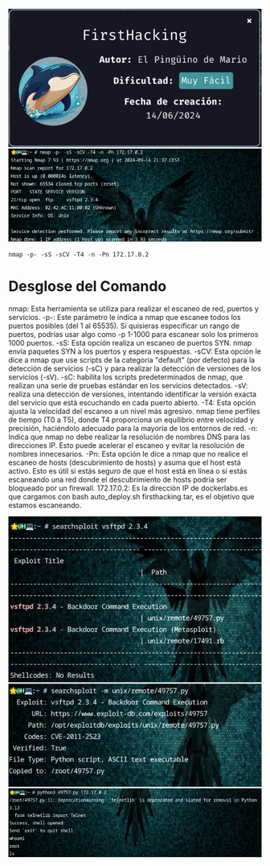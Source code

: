 ![FirstHacking](https://github.com/falart3/dockerlabs/blob/main/fh_001.png)
![FirstHacking](https://github.com/falart3/dockerlabs/blob/main/fh_002.png)
```
nmap -p- -sS -sCV -T4 -n -Pn 172.17.0.2
```
<h1>Desglose del Comando</h1>
nmap: Esta herramienta se utiliza para realizar el escaneo de red, puertos y servicios.
-p-: Este parámetro le indica a nmap que escanee todos los puertos posibles (del 1 al 65535). Si quisieras especificar un rango de puertos, podrías usar algo como -p 1-1000 para escanear solo los primeros 1000 puertos.
-sS: Esta opción realiza un escaneo de puertos SYN. nmap envía paquetes SYN a los puertos y espera respuestas.
-sCV: Esta opción le dice a nmap que use scripts de la categoría "default" (por defecto) para la detección de servicios (-sC) y para realizar la detección de versiones de los servicios (-sV).
-sC: habilita los scripts predeterminados de nmap, que realizan una serie de pruebas estándar en los servicios detectados.
-sV: realiza una detección de versiones, intentando identificar la versión exacta del servicio que está escuchando en cada puerto abierto.
-T4: Esta opción ajusta la velocidad del escaneo a un nivel más agresivo. nmap tiene perfiles de tiempo (T0 a T5), donde T4 proporciona un equilibrio entre velocidad y precisión, haciéndolo adecuado para la mayoría de los entornos de red.
-n: Indica que nmap no debe realizar la resolución de nombres DNS para las direcciones IP. Esto puede acelerar el escaneo y evitar la resolución de nombres innecesarios.
-Pn: Esta opción le dice a nmap que no realice el escaneo de hosts (descubrimiento de hosts) y asuma que el host está activo. Esto es útil si estás seguro de que el host está en línea o si estás escaneando una red donde el descubrimiento de hosts podría ser bloqueado por un firewall.
172.17.0.2: Es la dirección IP de dockerlabs.es que cargamos con bash auto_deploy.sh firsthacking.tar, es el objetivo que estamos escaneando.


![FirstHacking](https://github.com/falart3/dockerlabs/blob/main/fh_003.png)
![FirstHacking](https://github.com/falart3/dockerlabs/blob/main/fh_004.png)
![FirstHacking](https://github.com/falart3/dockerlabs/blob/main/fh_005.png)
